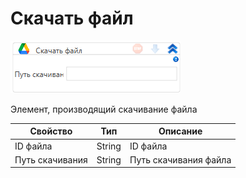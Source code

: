 # Скачать файл

![](<../../../../.gitbook/assets/image (487) (1) (2) (1).png>)

Элемент, производящий скачивание файла

| Свойство        | Тип    | Описание              |
| --------------- | ------ | --------------------- |
| ID файла        | String | ID файла              |
| Путь скачивания | String | Путь скачивания файла |
